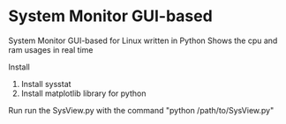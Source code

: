 System Monitor GUI-based
========================

System Monitor GUI-based for Linux written in Python
Shows the cpu and ram usages in real time

Install
1. Install sysstat
2. Install matplotlib library for python

Run
run the SysView.py with the command "python /path/to/SysView.py"
